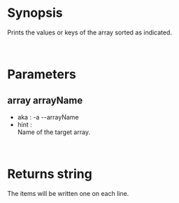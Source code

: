 # Synopsis

Prints the values or keys of the array sorted as indicated.



&nbsp;

# Parameters

## array arrayName

- aka       : -a --arrayName
- hint      :  
  Name of the target array.



&nbsp;

# Returns string

The items will be written one on each line.